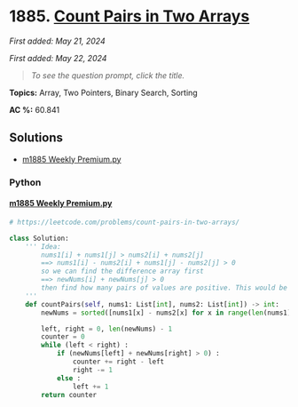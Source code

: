 # 1885. [Count Pairs in Two Arrays](<https://leetcode.com/problems/count-pairs-in-two-arrays>)

*First added: May 21, 2024*

*First added: May 22, 2024*


> *To see the question prompt, click the title.*

**Topics:** Array, Two Pointers, Binary Search, Sorting

**AC %:** 60.841


## Solutions

- [m1885 Weekly Premium.py](<../my-submissions/m1885 Weekly Premium.py>)
### Python
#### [m1885 Weekly Premium.py](<../my-submissions/m1885 Weekly Premium.py>)
```Python
# https://leetcode.com/problems/count-pairs-in-two-arrays/

class Solution:
    ''' Idea:
        nums1[i] + nums1[j] > nums2[i] + nums2[j]
        ==> nums1[i] - nums2[i] + nums1[j] - nums2[j] > 0
        so we can find the difference array first
        ==> newNums[i] + newNums[j] > 0
        then find how many pairs of values are positive. This would be max n^2 + n?
    '''
    def countPairs(self, nums1: List[int], nums2: List[int]) -> int:
        newNums = sorted([nums1[x] - nums2[x] for x in range(len(nums1))])

        left, right = 0, len(newNums) - 1
        counter = 0
        while (left < right) :
            if (newNums[left] + newNums[right] > 0) :
                counter += right - left
                right -= 1
            else :
                left += 1
        return counter

```


